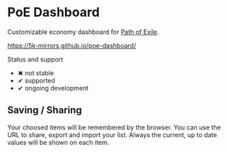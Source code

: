 # PoE Dashboard

Customizable economy dashboard for [Path of Exile](https://www.pathofexile.com/).

https://5k-mirrors.github.io/poe-dashboard/

Status and support

- &#x2716; not stable
- &#x2714; supported
- &#x2714; ongoing development

## Saving / Sharing
Your choosed items will be remembered by the browser. You can use the URL to share, export and import your list. Always the current, up to date values will be shown on each item.
